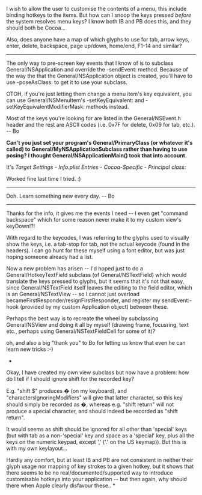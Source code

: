 I wish to allow the user to customise the contents of a menu, this include binding hotkeys to the items. But how can I snoop the keys pressed *before* the system resolves menu keys? I know both IB and PB does this, and they should both be Cocoa...

Also, does anyone have a map of which glyphs to use for tab, arrow keys, enter, delete, backspace, page up/down, home/end, F1-14 and similar?

----

The only way to pre-screen key events that I know of is to subclass General/NSApplication and override the -sendEvent: method.  Because of the way the that the General/NSApplication object is created, you'll have to use -poseAsClass: to get it to use your subclass.
  
OTOH, if you're just letting them change a menu item's key equivalent, you can use General/NSMenuItem's -setKeyEquivalent: and -setKeyEquivalentModifierMask: methods instead.

Most of the keys you're looking for are listed in the General/NSEvent.h header and the rest are ASCII codes (i.e. 0x7F for delete, 0x09 for tab, etc.).  -- Bo

**Can't you just set your program's General/PrimaryClass (or whatever it's called) to General/MyNSApplicationSubclass rather than having to use posing? I thought General/NSApplicationMain() took that into account.**

It's  *Target Settings - Info.plist Entries - Cocoa-Specific - Principal class:*

Worked fine last time I tried. :)

----

Doh.  Learn something new every day.  -- Bo

----

Thanks for the info, it gives me the events I need -- I even get "command backspace" which for some reason never make it to my custom view's keyDown!?!

With regard to the keycodes, I was referring to the glyphs used to visually show the keys, i.e. a tab-stop for tab, not the actual keycode (found in the headers). I can go hunt for these myself using a font editor, but was just hoping someone already had a list.

Now a new problem has arisen -- I'd hoped just to do a General/HotkeyTextField subclass (of General/NSTextField) which would translate the keys pressed to glyphs, but it seems that it's not that easy, since General/NSTextField itself leaves the editing to the field editor, which is an General/NSTextView -- so I cannot just overload becameFirstResponder/resignFirstResponder, and register my sendEvent:-hook (provided by my custom Application object) between these.

Perhaps the best way is to recreate the wheel by subclassing General/NSView and doing it all by myself (drawing frame, focusring, text etc., perhaps using General/NSTextFieldCell for some of it)?

oh, and also a big "thank you" to Bo for letting us know that even he can learn new tricks :-)

*
Okay, I have created my own view subclass but now have a problem: how do I tell if I should ignore shift for the recorded key?

E.g. "shift $" produces � (on my keyboard), and "charactersIgnoringModifiers" will give that latter character, so this key should simply be recorded as �, whereas e.g. "shift return" will not produce a special character, and should indeed be recorded as "shift return".

It would seems as shift should be ignored for all other than 'special' keys (but with tab as a non-'special' key and space as a 'special' key, plus all the keys on the numeric keypad, except ',' ('.' on the US keymap)). But this is with my own keylayout...

Hardly any comfort, but at least IB and PB are not consistent in neither their glyph usage nor mapping of key strokes to a given hotkey, but it shows that there seems to be no real/documented/supported way to introduce customisable hotkeys into your application -- but then again, why should there when Apple clearly disfavour these..
*